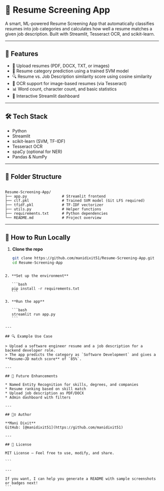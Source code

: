 # 🧠 Resume Screening App

A smart, ML-powered Resume Screening App that automatically classifies resumes into job categories and calculates how well a resume matches a given job description. Built with Streamlit, Tesseract OCR, and scikit-learn.

---

## 🚀 Features

- 📄 Upload resumes (PDF, DOCX, TXT, or images)  
- 🧠 Resume category prediction using a trained SVM model  
- 🔍 Resume vs. Job Description similarity score using cosine similarity  
- 🧾 OCR support for image-based resumes (via Tesseract)  
- 📊 Word count, character count, and basic statistics  
- 🎯 Interactive Streamlit dashboard  

---

## 🛠️ Tech Stack

- Python  
- Streamlit  
- scikit-learn (SVM, TF-IDF)  
- Tesseract OCR  
- spaCy (optional for NER)  
- Pandas & NumPy  

---

## 📂 Folder Structure

```

Resume-Screening-App/
├── app.py                # Streamlit frontend
├── clf.pkl               # Trained SVM model (Git LFS required)
├── tfidf.pkl             # TF-IDF vectorizer
├── utils.py              # Helper functions
├── requirements.txt      # Python dependencies
└── README.md             # Project overview

````

---

## 🧪 How to Run Locally

1. **Clone the repo**
   ```bash
   git clone https://github.com/manidixit51/Resume-Screening-App.git
   cd Resume-Screening-App
````

2. **Set up the environment**

   ```bash
   pip install -r requirements.txt
   ```

3. **Run the app**

   ```bash
   streamlit run app.py
   ```

---

## 🔍 Example Use Case

> Upload a software engineer resume and a job description for a backend developer role.
> The app predicts the category as `Software Development` and gives a **Resume–JD match score** of `85%`.

---

## 🧠 Future Enhancements

* Named Entity Recognition for skills, degrees, and companies
* Resume ranking based on skill match
* Upload job description as PDF/DOCX
* Admin dashboard with filters

---

## 🙋‍♀️ Author

**Mani Dixit**
GitHub: [@manidixit51](https://github.com/manidixit51)

---

## 📄 License

MIT License — Feel free to use, modify, and share.

```

---

If you want, I can help you generate a README with sample screenshots or badges next!
```
